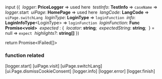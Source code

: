 input
({
	 *logger*: **PriceLogger** ⇒ used here
	 *testInfo*: **TestInfo** ⇒ `caseName` ⇒ *logger*.start
	 *uiPage*: **HomePage** ⇒ used here
	 *langCode*: **LangCode** ⇒ `uiPage.switchLang`
	 *loginType*: **LoginType** ⇒ `loginFunction`
	 *info*: **LoginInfoType**\<LoginType\> ⇒ `loginFunction`
	 *loginFunction*:  **Func Promise\<void\>**
	 *expected* : { 
		 *locator*: **string**;
		 *expectedString*: **string**;
	 } = null ⇒ `expect`
	 *highlights?*: **string\[\]**
})

return Promise\<IFailed\[\]\>

### function related
[logger.start]
[uiPage.visit]
[uiPage.switchLang]
[ui.Page.dismissCookieConsent]
[logger.info]
[logger.error]
[logger.finish]

